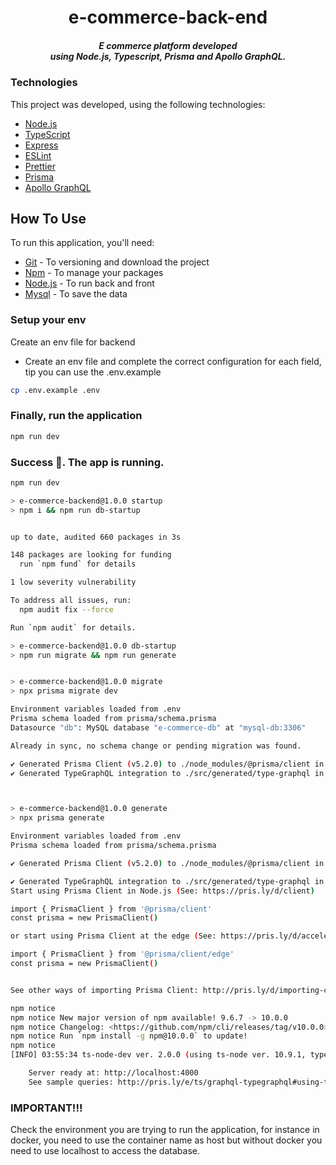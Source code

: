 <h1 align="center">
  e-commerce-back-end
</h1>
<h5 align="center">
 E commerce platform developed <br/> using Node.js, Typescript, Prisma and Apollo GraphQL.
</h4>

### Technologies

This project was developed, using the following technologies:

- [Node.js](https://nodejs.org)
- [TypeScript](https://www.typescriptlang.org)
- [Express](https://expressjs.com)
- [ESLint](https://eslint.org)
- [Prettier](https://prettier.io)
- [Prisma](https://www.prisma.io/)
- [Apollo GraphQL](https://new.apollographql.com)

## How To Use

To run this application, you'll need:
- [Git](https://git-scm.com) - To versioning and download the project
- [Npm](https://www.npmjs.com) - To manage your packages
- [Node.js](https://nodejs.org) - To run back and front
- [Mysql](https://www.mysql.com) - To save the data

### Setup your env
Create an env file for backend
- Create an env file and complete the correct configuration for each field, tip you can use the .env.example
```bash
cp .env.example .env
```

### Finally, run the application
```bash
npm run dev
```

### Success 🚀. The app is running.
```bash
npm run dev

> e-commerce-backend@1.0.0 startup
> npm i && npm run db-startup


up to date, audited 660 packages in 3s

148 packages are looking for funding
  run `npm fund` for details

1 low severity vulnerability

To address all issues, run:
  npm audit fix --force

Run `npm audit` for details.

> e-commerce-backend@1.0.0 db-startup
> npm run migrate && npm run generate


> e-commerce-backend@1.0.0 migrate
> npx prisma migrate dev

Environment variables loaded from .env
Prisma schema loaded from prisma/schema.prisma
Datasource "db": MySQL database "e-commerce-db" at "mysql-db:3306"

Already in sync, no schema change or pending migration was found.

✔ Generated Prisma Client (v5.2.0) to ./node_modules/@prisma/client in 60ms
✔ Generated TypeGraphQL integration to ./src/generated/type-graphql in 1.06s



> e-commerce-backend@1.0.0 generate
> npx prisma generate

Environment variables loaded from .env
Prisma schema loaded from prisma/schema.prisma

✔ Generated Prisma Client (v5.2.0) to ./node_modules/@prisma/client in 59ms

✔ Generated TypeGraphQL integration to ./src/generated/type-graphql in 1.08s
Start using Prisma Client in Node.js (See: https://pris.ly/d/client)

import { PrismaClient } from '@prisma/client'
const prisma = new PrismaClient()

or start using Prisma Client at the edge (See: https://pris.ly/d/accelerate)

import { PrismaClient } from '@prisma/client/edge'
const prisma = new PrismaClient()


See other ways of importing Prisma Client: http://pris.ly/d/importing-client

npm notice
npm notice New major version of npm available! 9.6.7 -> 10.0.0
npm notice Changelog: <https://github.com/npm/cli/releases/tag/v10.0.0>
npm notice Run `npm install -g npm@10.0.0` to update!
npm notice
[INFO] 03:55:34 ts-node-dev ver. 2.0.0 (using ts-node ver. 10.9.1, typescript ver. 5.0.4)

    Server ready at: http://localhost:4000
    See sample queries: http://pris.ly/e/ts/graphql-typegraphql#using-the-graphql-api
```

### IMPORTANT!!!
Check the environment you are trying to run the application, for instance in docker, you need to use the container name as host but without docker you need to use localhost to access the database.
